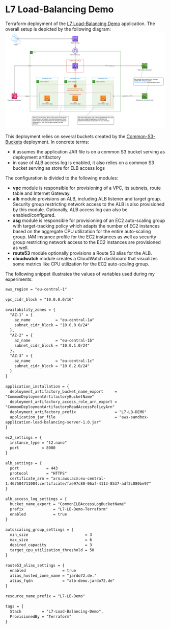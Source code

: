 # L7 Load-Balancing Demo
Terraform deployment of the [L7 Load-Balancing Demo](../../L7-Load-Balancing) application. The overall setup is depicted by the following diagram:
![application-diagram](./diagram.png)

This deployment relies on several buckets created by the [Common-S3-Buckets](../../Common-S3-Buckets) deployment. In concrete terms:
* it assumes the application JAR file is on a common S3 bucket serving as deployment artifactory
* in case of ALB access log is enabled, it also relies on a common S3 bucket serving as store for ELB access logs

The configuration is divided to the following modules:
* **vpc** module is responsible for provisioning of a VPC, its subnets, route table and Internet Gateway.
* **alb** module provisions an ALB, including ALB listener and target group. Security group restricting network access to the ALB is also provisioned by this module. Optionally, ALB access log can also be enabled/configured.
* **asg** module is responsible for provisioning of an EC2 auto-scaling group with target-tracking policy which adapts the number of EC2 instances based on the aggregate CPU utilization for the entire auto-scaling group. IAM instance profile for the EC2 instances as well as security group restricting network access to the EC2 instances are provisioned as well.
* **route53** module optionally provisions a Route 53 alias for the ALB.
* **cloudwatch** module creates a CloudWatch dashboard that visualizes some metrics like CPU utilization for the EC2 auto-scaling group.

The following snippet illustrates the values of variables used during my experiments:

```hcl
aws_region = "eu-central-1"

vpc_cidr_block = "10.0.0.0/16"

availability_zones = {
  "AZ-1" = {
    az_name           = "eu-central-1a"
    subnet_cidr_block = "10.0.0.0/24"
  },
  "AZ-2" = {
    az_name           = "eu-central-1b"
    subnet_cidr_block = "10.0.1.0/24"
  },
  "AZ-3" = {
    az_name           = "eu-central-1c"
    subnet_cidr_block = "10.0.2.0/24"
  }
}

application_installation = {
  deployment_artifactory_bucket_name_export     = "CommonDeploymentArtifactoryBucketName"
  deployment_artifactory_access_role_arn_export = "CommonDeploymentArtifactoryReadAccessPolicyArn"
  deployment_artifactory_prefix                 = "L7-LB-DEMO"
  application_jar_file                          = "aws-sandbox-application-load-balancing-server-1.0.jar"
}

ec2_settings = {
  instance_type = "t2.nano"
  port          = 8080
}

alb_settings = {
  port            = 443
  protocol        = "HTTPS"
  certificate_arn = "arn:aws:acm:eu-central-1:467504711004:certificate/fae97c88-06af-4113-8537-adf2c080be97"
}

alb_access_log_settings = {
  bucket_name_export = "CommonELBAccessLogBucketName"
  prefix             = "L7-LB-Demo-Terraform"
  enabled            = true
}

autoscaling_group_settings = {
  min_size                         = 3
  max_size                         = 6
  desired_capacity                 = 3
  target_cpu_utilization_threshold = 50
}

route53_alias_settings = {
  enabled                = true
  alias_hosted_zone_name = "jardo72.de."
  alias_fqdn             = "alb-demo.jardo72.de"
}

resource_name_prefix = "L7-LB-Demo"

tags = {
  Stack         = "L7-Load-Balancing-Demo",
  ProvisionedBy = "Terraform"
}
```
